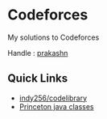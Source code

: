 # Codeforces
My solutions to Codeforces

Handle : [prakashn](http://codeforces.com/profile/prakashn)

## Quick Links
* [indy256/codelibrary](https://github.com/indy256/codelibrary/tree/master/java/src)
* [Princeton java classes](http://algs4.cs.princeton.edu/code/)




